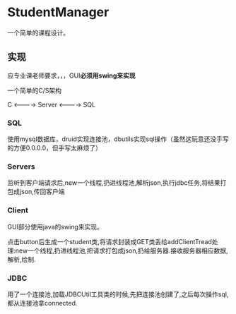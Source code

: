 # StudentManager



一个简单的课程设计。



## 实现

应专业课老师要求，，，GUI**必须用swing来实现**

一个简单的C/S架构

C <----> Server <----> SQL

### SQL

使用mysql数据库，druid实现连接池，dbutils实现sql操作（虽然这玩意还没手写的方便0.0.0.0，但手写太麻烦了）



### Servers

监听到客户端请求后,new一个线程,扔进线程池,解析json,执行jdbc任务,将结果打包成json,传回客户端



### Client

GUI部分使用java的swing来实现。

点击button后生成一个student类,将请求封装成GET类丢给addClientTread处理:new一个线程,扔进线程池,把请求打包成json,扔给服务器.接收服务器相应数据,解析,绘制.

### JDBC

用了一个连接池,加载JDBCUtil工具类的时候,先把连接池创建了,之后每次操作sql,都从连接池拿connected.
